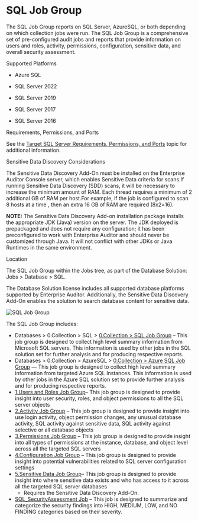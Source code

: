 # SQL Job Group

The SQL Job Group reports on SQL Server, AzureSQL, or both depending on which collection jobs were
run. The SQL Job Group is a comprehensive set of pre-configured audit jobs and reports that provide
information on users and roles, activity, permissions, configuration, sensitive data, and overall
security assessment.

Supported Platforms

- Azure SQL

- SQL Server 2022
- SQL Server 2019
- SQL Server 2017
- SQL Server 2016

Requirements, Permissions, and Ports

See the
[Target SQL Server Requirements, Permissions, and Ports](/docs/accessanalyzer/11.6/requirements/target/databasesql.md)
topic for additional information.

Sensitive Data Discovery Considerations

The Sensitive Data Discovery Add-On must be installed on the Enterprise Auditor Console server,
which enables Sensitive Data criteria for scans.If running Sensitive Data Discovery (SDD) scans, it
will be necessary to increase the minimum amount of RAM. Each thread requires a minimum of 2
additional GB of RAM per host.For example, if the job is configured to scan 8 hosts at a time , then
an extra 16 GB of RAM are required (8x2=16).

**NOTE:** The Sensitive Data Discovery Add-on installation package installs the appropriate JDK
(Java) version on the server. The JDK deployed is prepackaged and does not require any
configuration; it has been preconfigured to work with Enterprise Auditor and should never be
customized through Java. It will not conflict with other JDKs or Java Runtimes in the same
environment.

Location

The SQL Job Group within the Jobs tree, as part of the Database Solution: Jobs > Database > SQL.

The Database Solution license includes all supported database platforms supported by Enterprise
Auditor. Additionally, the Sensitive Data Discovery Add-On enables the solution to search database
content for sensitive data.

![SQL Job Group](/img/product_docs/accessanalyzer/11.6/accessanalyzer/solutions/databases/sql/sqljobgroup.webp)

The SQL Job Group includes:

- Databases > 0.Collection > SQL >
  [0.Collection > SQL Job Group](/docs/accessanalyzer/11.6/solutions/databases/sql/collection/overview.md)
  – This job group is designed to collect high level summary information from Microsoft SQL servers.
  This information is used by other jobs in the SQL solution set for further analysis and for
  producing respective reports.
- Databases > 0.Collection > AzureSQL >
  [0.Collection > Azure SQL Job Group](/docs/accessanalyzer/11.6/solutions/databases/azuresql/collection/overview.md)
  — This job group is designed to collect high level summary information from targeted Azure SQL
  Instances. This information is used by other jobs in the Azure SQL solution set to provide further
  analysis and for producing respective reports.
- [1.Users and Roles Job Group](/docs/accessanalyzer/11.6/solutions/databases/sql/usersroles/overview.md)–
  This job group is designed to provide insight into user security, roles, and object permissions to
  all the SQL server objects
- [2.Activity Job Group](/docs/accessanalyzer/11.6/solutions/databases/sql/activity/overview.md)
  – This job group is designed to provide insight into use login activity, object permission
  changes, any unusual database activity, SQL activity against sensitive data, SQL activity against
  selective or all database objects
- [3.Permissions Job Group](/docs/accessanalyzer/11.6/solutions/databases/sql/permissions/overview.md)
  – This job group is designed to provide insight into all types of permissions at the instance,
  database, and object level across all the targeted SQL servers
- [4.Configuration Job Group](/docs/accessanalyzer/11.6/solutions/databases/sql/configuration/overview.md)
  – This job group is designed to provide insight into potential vulnerabilities related to SQL
  server configuration settings
- [5.Sensitive Data Job Group](/docs/accessanalyzer/11.6/solutions/databases/sql/sensitivedata/overview.md)–
  This job group is designed to provide insight into where sensitive data exists and who has access
  to it across all the targeted SQL server databases
    - Requires the Sensitive Data Discovery Add-On.
- [SQL_SecurityAssessment Job](/docs/accessanalyzer/11.6/solutions/databases/sql/sql_securityassessment.md)
  – This job is designed to summarize and categorize the security findings into HIGH, MEDIUM, LOW,
  and NO FINDING categories based on their severity.
